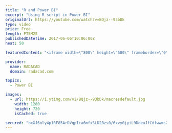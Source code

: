 ```yaml
---
title: "R and Power BI"
excerpt: "Using R script in Power BI"
originalUrl: https://youtube.com/watch?v=BQjz--93bDk
type: video
price: Free
length: PT5M2S
publishedDateTime: 2017-06-06T10:06:00Z
heat: 50

featuredContent: "<iframe width=\"800\" height=\"500\" frameborder=\"0\" src=\"https://www.youtube.com/embed/BQjz--93bDk\" allow=\"accelerometer; autoplay; encrypted-media; gyroscope; picture-in-picture\" allowfullscreen></iframe>"

provider:
  name: RADACAD
  domain: radacad.com

topics:
  - Power BI

images:
  - url: https://i.ytimg.com/vi/BQjz--93bDk/maxresdefault.jpg
    width: 1280
    height: 720
    isCached: true

secured: "bxXJ6oly4p1RF85ArDVqpIca6mfxSLD2Bzs0/6xvy0jyiL9DdeuJfCdfwwms258QtjMhe1l7USac6XRaIm+t3HGkHq+vNl2YSa6UHmt2b2RAxjlPdL120y3Rp9jH08PmRxoRef0rrJU9T7isKiDHl0e67vnN59TVgSdM5EXBTkCN6bv/eUZ3Cl261vVVpR8qkZKmJ9hCnnBjb53n7o1lu5NKMLLLASoSLVCw2ZUAmtPrNQb8vAka1fm5MtreKmfiVqL0RLv9KBtiwabdcNBL2EppVLr44hMlU4yn+/eINTF5pqIQuHAibUPznAU/4DSNTM8+w8BOeDKylZrwFi1Z1QBuMO3x0PFOPgBIJASIAuW0aMd8tJr9k92IO8StYE+SuWN08+uQZG1WvlfYSqF40RN8cPGdHa9vhtSIR7sqFio=;HSKzwPcbq5e6ZRVaj15YEA=="
---
```


